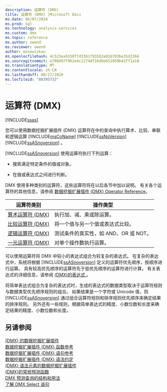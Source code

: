 ```yaml
---
description: 运算符 (DMX)
title: 运算符 (DMX) |Microsoft Docs
ms.date: 06/07/2018
ms.prod: sql
ms.technology: analysis-services
ms.custom: dmx
ms.topic: reference
ms.author: owend
ms.reviewer: owend
author: minewiskan
ms.openlocfilehash: 4c523ea9150f7d3361f93582e01b703be35d2366
ms.sourcegitcommit: e700497f962e4c2274df16d9e651059b42ff1a10
ms.translationtype: MT
ms.contentlocale: zh-CN
ms.lasthandoff: 08/17/2020
ms.locfileid: "88395733"
---
```

# <a name="operators-dmx"></a>运算符 (DMX)
[!INCLUDE[ssas](../includes/applies-to-version/ssas.md)]

  您可以使用数据挖掘扩展插件 (DMX) 运算符在中的查询中执行算术、比较、串联和逻辑运算 [!INCLUDE[msCoName](../includes/msconame-md.md)] [!INCLUDE[ssNoVersion](../includes/ssnoversion-md.md)] [!INCLUDE[ssASnoversion](../includes/ssasnoversion-md.md)] 。  
  
 [!INCLUDE[ssASnoversion](../includes/ssasnoversion-md.md)] 使用运算符执行下列运算：  
  
-   搜索满足特定条件的值或对象。  
  
-   在值或表达式之间进行判断。  
  
 DMX 使用多种类别的运算符，这些运算符将在以后各节中加以说明。 有关各个运算符的其他信息，请参阅 [数据挖掘扩展插件 &#40;DMX&#41; Operator Reference](../dmx/data-mining-extensions-dmx-operator-reference.md)。  
  
|运算符类别|操作类型|  
|-----------------------|-----------------------|  
|[算术运算符 &#40;DMX&#41;](../dmx/operators-arithmetic.md)|执行加、减、乘或除运算。|  
|[比较运算符 &#40;DMX&#41;](../dmx/operators-comparison.md)|将一个值与另一个值或表达式比较。|  
|[逻辑运算符 &#40;DMX&#41;](../dmx/operators-logical.md)|测试条件的真实性，如 AND、OR 或 NOT。|  
|[一元运算符 &#40;DMX&#41;](../dmx/operators-unary.md)|对单个操作数执行运算。|  
  
 可以使用运算符将 DMX 中较小的表达式组合为较复杂的表达式。 在复杂的表达式中，系统将根据 [!INCLUDE[ssASnoversion](../includes/ssasnoversion-md.md)] 定义的运算符优先顺序，按顺序进行运算。 具有较高优先顺序的运算符先于低优先顺序的运算符进行计算。 有关表达式的详细信息，请参阅 [&#40;DMX&#41;的表达式 ](../dmx/expressions-dmx.md)。  
  
 将简单表达式组合为复杂的表达式时，生成的表达式的数据类型取决于运算符规则与数据类型优先顺序规则的组合。 如果结果是一个字符或 Unicode 值，则 [!INCLUDE[ssASnoversion](../includes/ssasnoversion-md.md)] 通过组合运算符规则和排序规则优先顺序来确定结果的排序规则。 另外还有一些规则，根据简单表达式的精度、小数位数和长度来确定结果的精度、小数位数和长度。  
  
## <a name="see-also"></a>另请参阅  
 [&#40;DMX&#41; 的数据挖掘扩展插件](../dmx/data-mining-extensions-dmx-reference.md)   
 [数据挖掘扩展插件 &#40;DMX&#41; 函数参考](../dmx/data-mining-extensions-dmx-function-reference.md)   
 [数据挖掘扩展插件 &#40;DMX&#41; 语句参考](../dmx/data-mining-extensions-dmx-statements.md)   
 [数据挖掘扩展插件 &#40;DMX&#41; 语法约定](../dmx/data-mining-extensions-dmx-syntax-conventions.md)   
 [&#40;DMX&#41; 语法元素的数据挖掘扩展插件](../dmx/data-mining-extensions-dmx-syntax-elements.md)   
 [&#40;DMX&#41;的常规预测函数 ](../dmx/general-prediction-functions-dmx.md)   
 [DMX 预测查询的结构和用法](../dmx/structure-and-usage-of-dmx-prediction-queries.md)   
 [了解 DMX Select 语句](../dmx/understanding-the-dmx-select-statement.md)  
  
  
